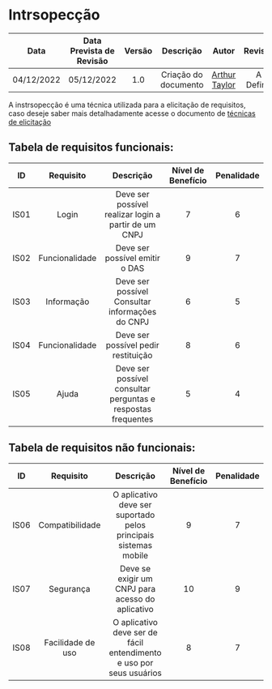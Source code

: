 # Intrsopecção

|Data|Data Prevista de Revisão|Versão|Descrição|Autor|Revisor|
| :----------: |:----------:| :------: | :-----------: | :---------: |:---------: |
|04/12/2022|05/12/2022|1.0|Criação do documento| [Arthur Taylor](https://github.com/Eruel6) |A Definir|

A instrsopecção é uma técnica utilizada para a elicitação de requisitos, caso deseje saber mais detalhadamente acesse o documento de [técnicas de elicitação](https://github.com/Requisitos-de-Software/2022.2-MEI/blob/main/docs/Requisitos/tecnicas-elicitacao.md)

## Tabela de requisitos funcionais:

|ID|Requisito|Descrição|Nível de Benefício| Penalidade |
| :----------: |:----------:| :------: | :-----------: | :---------: |
|IS01|Login|Deve ser possível realizar login a partir de um CNPJ|7|6|
|IS02|Funcionalidade|Deve ser possível emitir o DAS|9|7|
|IS03|Informação|Deve ser possível Consultar informações do CNPJ|6|5|
|IS04|Funcionalidade|Deve ser possível pedir restituição|8|6|
|IS05|Ajuda|Deve ser possível consultar perguntas e respostas frequentes|5|4|



## Tabela de requisitos não funcionais:

|ID|Requisito|Descrição|Nível de Benefício| Penalidade |
| :----------: |:----------:| :------: | :-----------: | :---------: |
|IS06|Compatibilidade|O aplicativo deve ser suportado pelos principais sistemas mobile|9|7|
|IS07|Segurança|Deve se exigir um CNPJ para acesso do aplicativo|10|9|
|IS08|Facilidade de uso|O aplicativo deve ser de fácil entendimento e uso por seus usuários|8|7|
